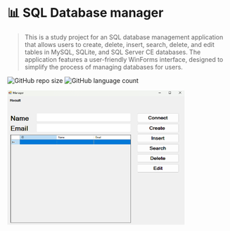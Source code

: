 # 📊 SQL Database manager 
> This is a study project for an SQL database management application that allows users to create, delete, insert, search, delete, and edit tables in MySQL, SQLite, and SQL Server CE databases. The application features a user-friendly WinForms interface, designed to simplify the process of managing databases for users.

![GitHub repo size](https://img.shields.io/github/repo-size/texasnk/Database-manager-SQL?style=for-the-badge) ![GitHub language count](https://img.shields.io/github/languages/top/texasnk/Database-manager-SQL?style=for-the-badge)

<img src="Database/img/DatabaseManagerIMG.png" alt="DatabaseInterface" width=80%>

